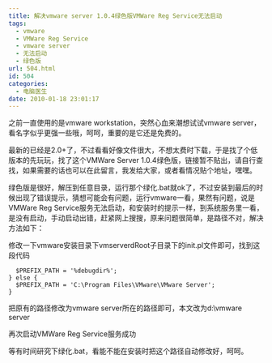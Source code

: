 ```yaml
---
title: 解决vmware server 1.0.4绿色版VMWare Reg Service无法启动
tags:
  - vmware
  - VMWare Reg Service
  - vmware server
  - 无法启动
  - 绿色版
url: 504.html
id: 504
categories:
  - 电脑医生
date: 2010-01-18 23:01:17
---
```


之前一直使用的是vmware workstation，突然心血来潮想试试vmware server，看名字似乎更强一些哦，呵呵，重要的是它还是免费的。  

最新的已经是2.0+了，不过看看好像文件很大，不想太费时下载，于是找了个低版本的先玩玩，找了这个VMWare Server 1.0.4绿色版，链接暂不贴出，请自行查找，如果需要的话也可以在此留言，我发给大家，或者看情况贴个地址，嘿嘿。  

绿色版是很好，解压到任意目录，运行那个绿化.bat就ok了，不过安装到最后的时候出现了错误提示，猜想可能会有问题，运行vmware一看，果然有问题，说是VMWare Reg Service服务无法启动，和安装时的提示一样，到系统服务里一看，是没有启动，手动启动出错，赶紧网上搜搜，原来问题很简单，是路径不对，解决方法如下：  

修改一下vmware安装目录下vmserverdRoot子目录下的init.pl文件即可，找到这段代码


```if( -d '%debugdir%' ) {
  $PREFIX_PATH = '%debugdir%';
} else {
  $PREFIX_PATH = 'C:\Program Files\VMware\VMware Server';
}
```

把原有的路径修改为vmware server所在的路径即可，本文改为d:\\vmware server  

再次启动VMWare Reg Service服务成功  

等有时间研究下绿化.bat，看能不能在安装时把这个路径自动修改好，呵呵。